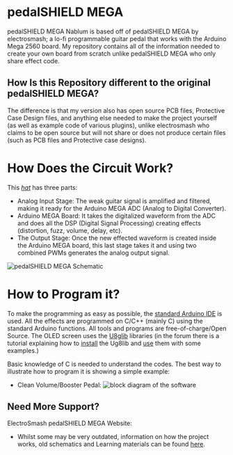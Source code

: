 # pedalSHIELD MEGA

pedalSHIELD MEGA Nablum is based off of pedalSHIELD MEGA by electrosmash; a lo-fi programmable guitar pedal that works with the Arduino Mega 2560 board. My repository contains all of the information needed to create your own board from scratch unlike pedalSHIELD MEGA who only share effect code.

## How Is this Repository different to the original pedalSHIELD MEGA?

The difference is that my version also has open source PCB files, Protective Case Design files, and anything else needed to make the project yourself (as well as example code of various plugins), unlike electrosmash who claims to be open source but will not share or does not produce certain files (such as PCB files and Protective case designs).

# How Does the Circuit Work?

This  [_hat_](https://www.hifiberry.com/blog/what-is-a-raspberry-pi-hat/) has three parts:

-   Analog Input Stage: The weak guitar signal is amplified and filtered, making it ready for the Arduino MEGA ADC (Analog to Digital Converter).
-   Arduino MEGA Board: It takes the digitalized waveform from the ADC and does all the DSP (Digital Signal Processing) creating effects (distortion, fuzz, volume, delay, etc).
-   The Output Stage: Once the new effected waveform is created inside the Arduino MEGA board, this last stage takes it and using two combined PWMs generates the analog output signal.

![pedalSHIELD MEGA Schematic](https://www.electrosmash.com/images/tech/pedalshield-mega/pedalshield-mega-stages.jpg)

# How to Program it?

To make the programming as easy as possible, the [standard Arduino IDE](https://www.arduino.cc/en/Main/Software) is used. All the effects are programmed on C/C++ (mainly C) using the standard Arduino functions. All tools and programs are free-of-charge/Open Source. The OLED screen uses the [U8glib](https://github.com/olikraus/u8glib) libraries (in the forum there is a tutorial explaining how to [install](http://www.electrosmash.com/forum/pedalshield-mega/290-arduino-mega-u8glib-libraries-installation) the Ug8lib and [use](http://www.electrosmash.com/forum/pedalshield-mega/292-vumeter-on-a-oled-128x64-i2c) them with some examples.)

Basic knowledge of C is needed to understand the codes. The best way to illustrate how to program it is showing a simple example:
-   Clean Volume/Booster Pedal:
![block diagram of the software](https://www.electrosmash.com/images/tech/pedalshield-mega/pedalshield-mega-software-diagram.png)

## Need More Support?

ElectroSmash pedalSHIELD MEGA Website:

- Whilst some may be very outdated, information on how the project works, old schematics and Learning materials can be found [here](https://www.electrosmash.com/pedalshield-mega).